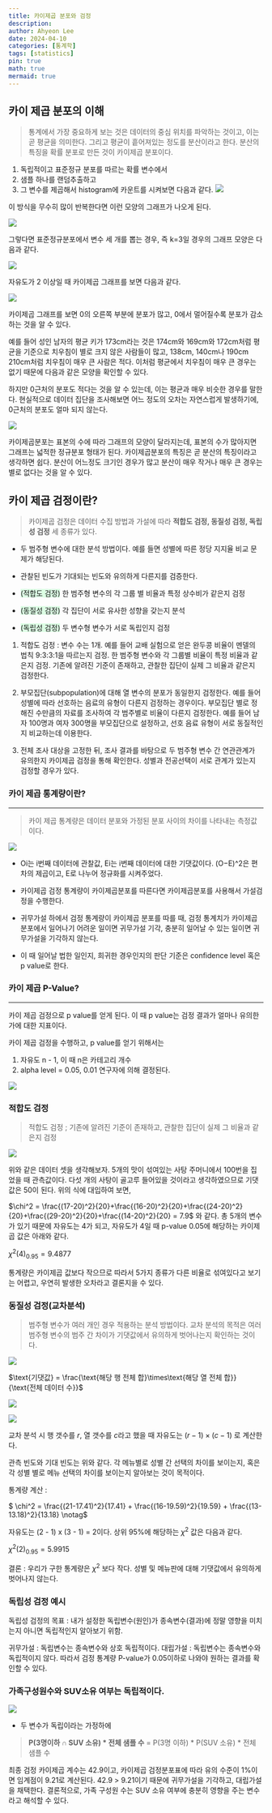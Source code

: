 ```yaml
---
title: 카이제곱 분포와 검정
description: 
author: Ahyeon Lee
date: 2024-04-10
categories: [통계학]
tags: [statistics]
pin: true
math: true
mermaid: true
---
```



## 카이 제곱 분포의 이해


> 통계에서 가장 중요하게 보는 것은 데이터의 중심 위치를 파악하는 것이고, 이는 곧 평균을 의미한다. 그리고 평균이 흩어져있는 정도를 분산이라고 한다. 분산의 특징을 확률 분포로 만든 것이 카이제곱 분포이다. 

1) 독립적이고 표준정규 분포를 따르는 확률 변수에서 
2) 샘플 하나를 랜덤추출하고
3) 그 변수를 제곱해서 histogram에 카운트를 시켜보면 다음과 같다.
![](https://velog.velcdn.com/images/liayeoni/post/33f8b425-f878-454d-8ad1-d2c772c239b3/image.png)

이 방식을 무수히 많이 반복한다면 이런 모양의 그래프가 나오게 된다.

![](https://velog.velcdn.com/images/liayeoni/post/667ac712-66b5-4d7d-80be-0067aeb0ab31/image.png)

그렇다면 표준정규분포에서 변수 세 개를 뽑는 경우, 즉 k=3일 경우의 그래프 모양은 다음과 같다.

![](https://velog.velcdn.com/images/liayeoni/post/21a6aac4-db07-4668-9037-58e52358788c/image.png)




자유도가 2 이상일 때 카이제곱 그래프를 보면 다음과 같다.

![](https://velog.velcdn.com/images/liayeoni/post/ca429af5-e99b-46aa-a141-4991e641d347/image.png)


카이제곱 그래프를 보면 0의 오른쪽 부분에 분포가 많고, 0에서 멀어질수록 분포가 감소하는 것을 알 수 있다.  

예를 들어 성인 남자의 평균 키가 173cm라는 것은 174cm와 169cm와 172cm처럼 평균을 기준으로 치우침이 별로 크지 않은 사람들이 많고, 138cm, 140cm나 190cm 210cm처럼 치우침이 매우 큰 사람은 적다. 이처럼 평균에서 치우침이 매우 큰 경우는 없기 때문에 다음과 같은 모양을 확인할 수 있다. 

하지만 0근처의 분포도 적다는 것을 알 수 있는데, 이는 평균과 매우 비슷한 경우를 말한다. 현실적으로 데이터 집단을 조사해보면 어느 정도의 오차는 자연스럽게 발생하기에, 0근처의 분포도 얼마 되지 않는다. 

![](https://velog.velcdn.com/images/liayeoni/post/96297836-90c8-42c9-943a-b84fa77a71fb/image.png)

카이제곱분포는 표본의 수에 따라 그래프의 모양이 달라지는데, 표본의 수가 많아지면 그래프는 넓적한 정규분포 형태가 된다. 카이제곱분포의 특징은 곧 분산의 특징이라고 생각하면 쉽다. 분산이 어느정도 크기인 경우가 많고 분산이 매우 작거나 매우 큰 경우는 별로 없다는 것을 알 수 있다. 

## 카이 제곱 검정이란?
> 카이제곱 검정은 데이터 수집 방법과 가설에 따라 **적합도 검정, 동질성 검정, 독립성 검정** 세 종류가 있다. 

- 두 범주형 변수에 대한 분석 방법이다. 예를 들면 성별에 따른 정당 지지율 비교 문제가 해당된다.

- 관찰된 빈도가 기대되는 빈도와 유의하게 다른지를 검증한다. 

- <span style="background-color:#DCFFE4"> (적합도 검정)</span> 한 범주형 변수의 각 그룹 별 비율과 특정 상수비가 같은지 검정
- <span style="background-color:#DCFFE4"> (동질성 검정)</span> 각 집단이 서로 유사한 성향을 갖는지 분석
- <span style="background-color:#DCFFE4"> (독립성 검정)</span> 두 변수형 변수가 서로 독립인지 검정

1) 적합도 검정 : 변수 수는 1개. 예를 들어 교배 실험으로 얻은 완두콩 비율이 멘델의 법칙 9:3:3:1을 따르는지 검정. 한 범주형 변수와 각 그룹별 비율이 특정  비율과 같은지 검정. 기존에 알려진 기준이 존재하고, 관찰한 집단이 실제 그 비율과 같은지 검정한다.

2) 부모집단(subpopulation)에 대해 열 변수의 분포가 동일한지 검정한다. 예를 들어 성별에 따라 선호하는 음료의 유형이 다른지 검정하는 경우이다. 부모집단 별로 정해진 수만큼의 자료를 조사하여 각 범주별로 비율이 다른지 검정한다. 예를 들어 남자 100명과 여자 300명을 부모집단으로 설정하고,  선호 음료 유형이 서로 동질적인지 비교하는데 이용한다. 

3) 전체 조사 대상을 고정한 뒤, 조사 결과를 바탕으로 두 범주형 변수 간 연관관계가 유의한지 카이제곱 검정을 통해 확인한다. 성별과 전공선택이 서로 관계가 있는지 검정할 경우가 있다.


### 카이 제곱 통계량이란?
---
> 카이 제곱 통계량은 데이터 분포와 가정된 분포 사이의 차이를 나타내는 측정값이다. 

![](https://velog.velcdn.com/images/liayeoni/post/906c133d-0c21-4bf3-ba1c-aa0a48836a07/image.png)

- Oi는 i번째 데이터에 관찰값,  Ei는 i번째 데이터에 대한 기댓값이다. (O−E)^2은 편차의 제곱이고, E로 나누어 정규화를 시켜주었다.

- 카이제곱 검정 통계량이 카이제곱분포를 따른다면 카이제곱분포를 사용해서 가설검정을 수행한다.
- 귀무가설 하에서 검정 통계량이 카이제곱 분포를 따를 때, 검정 통계치가 카이제곱분포에서 일어나기 어려운 일이면 귀무가설 기각, 충분히 일어날 수 있는 일이면 귀무가설을 기각하지 않는다.
- 이 때 일어날 법한 일인지, 희귀한 경우인지의 판단 기준은 confidence level 혹은 p value로 한다.

### 카이 제곱 P-Value?
---
카이 제곱 검정으로 p value를 얻게 된다. 이 때 p value는 검정 결과가 얼마나 유의한가에 대한 지표이다.

카이 제곱 검정을 수행하고, p value를 얻기 위해서는 
1) 자유도 n - 1, 이 때 n은 카테고리 개수 
2) alpha level = 0.05, 0.01 연구자에 의해 결정된다.

![](https://velog.velcdn.com/images/liayeoni/post/285ad812-4a7a-4508-bbc7-5fd31e2f240f/image.png)

### 적합도 검정
> 적합도 검정 ; 기존에 알려진 기준이 존재하고, 관찰한 집단이 실제 그 비율과 같은지 검정

![](https://velog.velcdn.com/images/liayeoni/post/0d3f30f1-062a-45df-b970-09e55027dc8c/image.png)

위와 같은 데이터 셋을 생각해보자. 5개의 맛이 섞여있는 사탕 주머니에서 100번을 집었을 때 관측값이다. 다섯 개의 사탕이 골고루 들어있을 것이라고 생각하였으므로 기댓값은 50이 된다. 위의 식에 대입하여 보면, 

$\chi^2 = \frac{(17-20)^2}{20}+\frac{(16-20)^2}{20}+\frac{(24-20)^2}{20}+\frac{(29-20)^2}{20}+\frac{(14-20)^2}{20} = 7.9$ 와 같다. 
총 5개의 변수가 있기 때문에 자유도는 4가 되고, 자유도가 4일 때 p-value 0.05에 해당하는 카이제곱 값은 아래와 같다.

$\chi^2(4)_{0.95} = 9.4877$ 

 통계량은 카이제곱 값보다 작으므로 따라서 5가지 종류가 다른 비율로 섞여있다고 보기는 어렵고, 우연히 발생한 오차라고 결론지을 수 있다.

### 동질성 검정(교차분석)
> 범주형 변수가 여러 개인 경우 적용하는 분석 방법이다. 교차 분석의 목적은 여러 범주형 변수의 범주 간 차이가 기댓값에서 유의하게 벗어나는지 확인하는 것이다. 

![](https://velog.velcdn.com/images/liayeoni/post/088af045-f953-4969-b354-79783fd046d9/image.png)


$\text{기댓값} = \frac{\text{해당 행 전체 합}\times\text{해당 열 전체 합}}{\text{전체 데이터 수}}$

![](https://velog.velcdn.com/images/liayeoni/post/1c0c735f-5dfb-479e-9937-b04727f33c21/image.png)

![](https://velog.velcdn.com/images/liayeoni/post/925957ba-5f38-4fa8-a539-5469446033ee/image.png)

교차 분석 시 행 갯수를 $r$, 열 갯수를 $c$라고 했을 때 자유도는 
$(r-1)\times (c-1)$ 로 계산한다. 
  
  관측 빈도와 기대 빈도는 위와 같다. 각 메뉴별로 성별 간 선택의 차이를 보이는지, 혹은 각 성별 별로 메뉴 선택의 차이를 보이는지 알아보는 것이 목적이다. 

통계량 계산 : 

$ \chi^2 = \frac{(21-17.41)^2}{17.41} + \frac{(16-19.59)^2}{19.59} + 
  \frac{(13-13.18)^2}{13.18} \notag$ 

자유도는 (2 - 1) x (3 - 1) = 2이다.
상위 95%에 해당하는  $\chi^2$ 값은 다음과 같다. 

$\chi^2(2)_{0.95} = 5.9915$

결론 : 우리가 구한 통계량은 $\chi^2$ 보다 작다. 성별 및 메뉴판에 대해 기댓값에서 유의하게 벗어나지 않는다. 

### 독립성 검정 예시
독립성 검정의 목표 : 내가 설정한 독립변수(원인)가 종속변수(결과)에 정말 영향을 미치는지 아니면 독립적인지 알아보기 위함.

귀무가설 : 독립변수는 종속변수와 상호 독립적이다.
대립가설 : 독립변수는 종속변수와 독립적이지 않다.
따라서 검정 통계량 P-value가 0.05이하로 나와야 원하는 결과를 확인할 수 있다.

### 가족구성원수와 SUV소유 여부는 독립적이다.

![](https://velog.velcdn.com/images/liayeoni/post/c13647bc-2b6f-4cfa-8003-cde0a9996a21/image.png)

- 두 변수가 독립이라는 가정하에 
> **P(3명이하 ∩ SUV 소유) * 전체 샘플 수** 
= P(3명 이하) * P(SUV 소유) * 전체 샘플 수

최종 검정 카이제곱 계수는 42.9이고, 카이제곱 검정분포표에 따라 유의 수준이 1%이면 임계점이 9.21로 계산된다. 
42.9 > 9.21이기 때문에 귀무가설을 기각하고, 대립가설을 채택한다.
결론적으로, 가족 구성원 수는 SUV 소유 여부에 충분히 영향을 주는 변수라고 해석할 수 있다.
